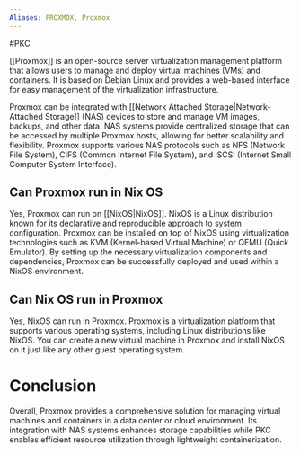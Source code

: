 ```yaml
---
Aliases: PROXMOX, Proxmox
---
```

#PKC 

[[Proxmox]] is an open-source server virtualization management platform that allows users to manage and deploy virtual machines (VMs) and containers. It is based on Debian Linux and provides a web-based interface for easy management of the virtualization infrastructure.

Proxmox can be integrated with [[Network Attached Storage|Network-Attached Storage]] (NAS) devices to store and manage VM images, backups, and other data. NAS systems provide centralized storage that can be accessed by multiple Proxmox hosts, allowing for better scalability and flexibility. Proxmox supports various NAS protocols such as NFS (Network File System), CIFS (Common Internet File System), and iSCSI (Internet Small Computer System Interface).

## Can Proxmox run in Nix OS

Yes, Proxmox can run on [[NixOS|NixOS]]. NixOS is a Linux distribution known for its declarative and reproducible approach to system configuration. Proxmox can be installed on top of NixOS using virtualization technologies such as KVM (Kernel-based Virtual Machine) or QEMU (Quick Emulator). By setting up the necessary virtualization components and dependencies, Proxmox can be successfully deployed and used within a NixOS environment.

## Can Nix OS run in Proxmox

Yes, NixOS can run in Proxmox. Proxmox is a virtualization platform that supports various operating systems, including Linux distributions like NixOS. You can create a new virtual machine in Proxmox and install NixOS on it just like any other guest operating system.
# Conclusion
Overall, Proxmox provides a comprehensive solution for managing virtual machines and containers in a data center or cloud environment. Its integration with NAS systems enhances storage capabilities while PKC enables efficient resource utilization through lightweight containerization.